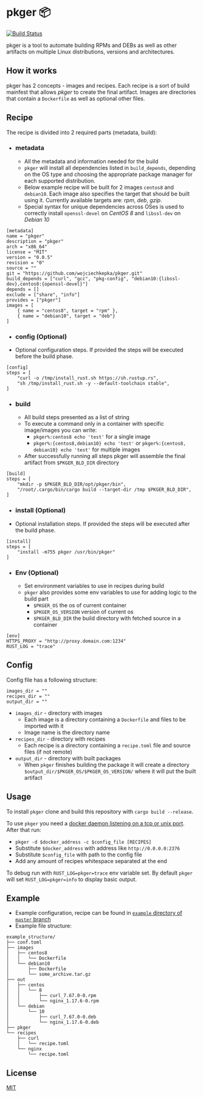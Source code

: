 # pkger 📦
[![Build Status](https://github.com/wojciechkepka/pkger/workflows/pkger%20CI/badge.svg)](https://github.com/wojciechkepka/pkger/actions?query=workflow%3A%22pkger+CI%22)

pkger is a tool to automate building RPMs and DEBs as well as other artifacts on multiple Linux distributions, versions and architectures.

## How it works

pkger has 2 concepts - images and recipes. Each recipe is a sort of build mainfest that allows *pkger* to create the final artifact. Images are directories that contain a `Dockerfile` as well as optional other files. 

## Recipe

The recipe is divided into 2 required parts (metadata, build):
 - ### metadata
   - All the metadata and information needed for the build
   - `pkger` will install all dependencies listed in `build_depends`, depending on the OS type and choosing the appropriate package manager for each supported distribution.
   - Below example recipe will be built for 2 images `centos8` and `debian10`. Each image also specifies the target that should be built using it. Currently available targets are: *rpm*, *deb*, *gzip*.
   - Special syntax for unique dependencies across OSes is used to correctly install `openssl-devel` on *CentOS 8* and `libssl-dev` on *Debian 10*
```
[metadata]
name = "pkger"
description = "pkger"
arch = "x86_64"
license = "MIT"
version = "0.0.5"
revision = "0"
source = ""
git = "https://github.com/wojciechkepka/pkger.git"
build_depends = ["curl", "gcc", "pkg-config", "debian10:{libssl-dev},centos8:{openssl-devel}"]
depends = []
exclude = ["share", "info"]
provides = ["pkger"]
images = [
	{ name = "centos8", target = "rpm" },
	{ name = "debian10", target = "deb"}
]
```
 - ### config (Optional)
 - Optional configuration steps. If provided the steps will be executed before the build phase.
```
[config]
steps = [
	"curl -o /tmp/install_rust.sh https://sh.rustup.rs",
	"sh /tmp/install_rust.sh -y --default-toolchain stable",
]
```
 - ### build
   - All build steps presented as a list of string
   - To execute a command only in a container with specific image/images you can write:
     - `pkger%:centos8 echo 'test'` for a single image
     - `pkger%:{centos8,debian10} echo 'test'` or `pkger%:{centos8, debian10} echo 'test'` for multiple images
   - After successfully running all steps pkger will assemble the final artifact from `$PKGER_BLD_DIR` directory
```
[build]
steps = [
	"mkdir -p $PKGER_BLD_DIR/opt/pkger/bin",
	"/root/.cargo/bin/cargo build --target-dir /tmp $PKGER_BLD_DIR",
]
```
 - ### install (Optional)
 - Optional installation steps. If provided the steps will be executed after the build phase.
```
[install]
steps = [
    "install -m755 pkger /usr/bin/pkger"
]
```
 - ### Env (Optional)
   - Set environment variables to use in recipes during build
   - `pkger` also provides some env variables to use for adding logic to the build part
     - `$PKGER_OS` the os of current container
     - `$PKGER_OS_VERSION` version of current os
     - `$PKGER_BLD_DIR` the build directory with fetched source in a container
```
[env]
HTTPS_PROXY = "http://proxy.domain.com:1234"
RUST_LOG = "trace"
```

## Config

Config file has a following structure:
```
images_dir = ""
recipes_dir = ""
output_dir = ""
```
 - `images_dir` - directory with images
   - Each image is a directory containing a `Dockerfile` and files to be imported with it
   - Image name is the directory name
 - `recipes_dir` - directory with recipes
   - Each recipe is a directory containing a `recipe.toml` file and source files (if not remote) 
 - `output_dir` - directory with built packages
   - When `pkger` finishes building the package it will create a directory `$output_dir/$PKGER_OS/$PKGER_OS_VERSION/` where it will put the built artifact

## Usage

To install `pkger` clone and build this repository with `cargo build --release`.

To use `pkger` you need a [docker daemon listening on a tcp or unix port](https://success.docker.com/article/how-do-i-enable-the-remote-api-for-dockerd).
After that run:
 - `pkger -d $docker_address -c $config_file [RECIPES]`
 - Substitute `$docker_address` with address like `http://0.0.0.0:2376`
 - Substitute `$config_file` with path to the config file 
 - Add any amount of recipes whitespace separated at the end

To debug run with `RUST_LOG=pkger=trace` env variable set. By default `pkger` will set `RUST_LOG=pkger=info` to display basic output.

## Example

 - Example configuration, recipe can be found in [`example` directory of `master` branch](https://github.com/wojciechkepka/pkger/tree/master/example)
 - Example file structure:
```
example_structure/
├── conf.toml
├── images
│   ├── centos8
│   │   └── Dockerfile
│   └── debian10
│       ├── Dockerfile
│       └── some_archive.tar.gz
├── out
│   ├── centos
│   │   └── 8
│   │       ├── curl_7.67.0-0.rpm
│   │       └── nginx_1.17.6-0.rpm
│   └── debian
│       └── 10
│           ├── curl_7.67.0-0.deb
│           └── nginx_1.17.6-0.deb
├── pkger
└── recipes
    ├── curl
    │   └── recipe.toml
    └── nginx
        └── recipe.toml
```

## License
[MIT](https://github.com/wojciechkepka/pkger/blob/master/LICENSE)
